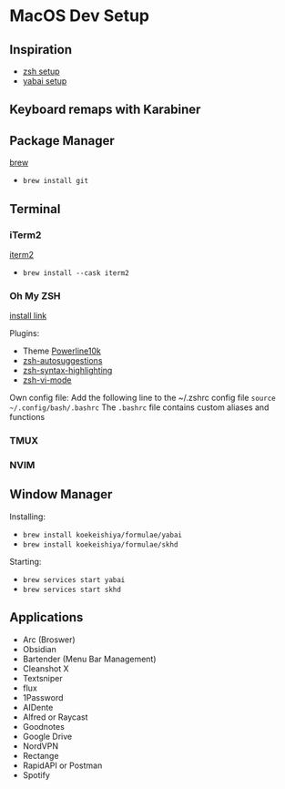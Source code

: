# MacOS Dev Setup

## Inspiration
- [zsh setup](https://www.josean.com/posts/terminal-setup)
- [yabai setup](https://www.josean.com/posts/yabai-setup)

## Keyboard remaps with Karabiner

## Package Manager
[brew](https://brew.sh/)

- `brew install git`

## Terminal
### iTerm2
[iterm2](https://iterm2.com/)

- `brew install --cask iterm2`

### Oh My ZSH
[install link](https://ohmyz.sh/#install)

Plugins:
- Theme [Powerline10k](https://github.com/romkatv/powerlevel10k#installation)
- [zsh-autosuggestions](https://github.com/zsh-users/zsh-autosuggestions/blob/master/INSTALL.md)
- [zsh-syntax-highlighting](https://github.com/zsh-users/zsh-syntax-highlighting)
- [zsh-vi-mode](https://github.com/jeffreytse/zsh-vi-mode#-usage)

Own config file:
Add the following line to the ~/.zshrc config file `source ~/.config/bash/.bashrc`
The `.bashrc` file contains custom aliases and functions 

### TMUX

### NVIM

## Window Manager
Installing:
- `brew install koekeishiya/formulae/yabai`
- `brew install koekeishiya/formulae/skhd`

Starting:
- `brew services start yabai`
- `brew services start skhd`

## Applications
- Arc (Broswer)
- Obsidian
- Bartender (Menu Bar Management)
- Cleanshot X 
- Textsniper
- flux
- 1Password
- AIDente
- Alfred or Raycast
- Goodnotes
- Google Drive
- NordVPN
- Rectange
- RapidAPI or Postman
- Spotify
